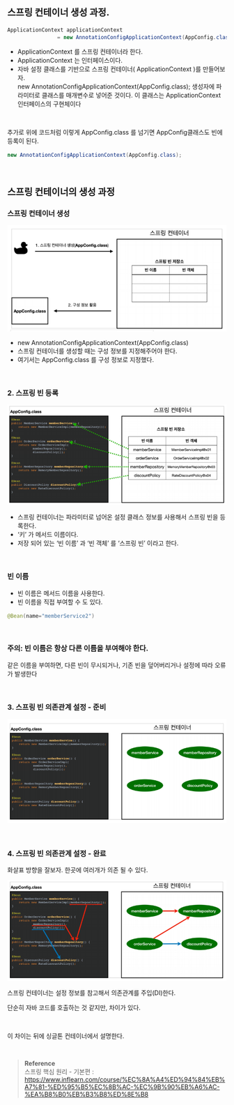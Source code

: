 ## 스프링 컨테이너 생성 과정.

```java
ApplicationContext applicationContext
                = new AnnotationConfigApplicationContext(AppConfig.class);
```

- ApplicationContext 를 스프링 컨테이너라 한다.
- ApplicationContext 는 인터페이스이다.
- 자바 설정 클래스를 기반으로 스프링 컨테이너( ApplicationContext )를 만들어보자.<br/>
new AnnotationConfigApplicationContext(AppConfig.class); 생성자에 파라미터로 클래스를 매개변수로 넣어준 것이다. 이 클래스는 ApplicationContext 인터페이스의 구현체이다

<br/>

추가로 위에 코드처럼 이렇게 AppConfig.class 를 넘기면 AppConfig클래스도 빈에 등록이 된다.

```java
new AnnotationConfigApplicationContext(AppConfig.class);
```

<br/>

## 스프링 컨테이너의 생성 과정

### 스프링 컨테이너 생성

![이미지](/programming/img/스프링7.PNG)

- new AnnotationConfigApplicationContext(AppConfig.class)
- 스프링 컨테이너를 생성할 때는 구성 정보를 지정해주어야 한다.
- 여기서는 AppConfig.class 를 구성 정보로 지정했다.

<br/>

### 2. 스프링 빈 등록

![이미지](/programming/img/스프링8.PNG)

- 스프링 컨테이너는 파라미터로 넘어온 설정 클래스 정보를 사용해서 스프링 빈을 등록한다.
- ‘키’ 가 메서드 이름이다.
- 저장 되어 있는 ‘빈 이름’ 과 ‘빈 객체’ 를 ‘스프링 빈’ 이라고 한다.

<br/>

### 빈 이름

- 빈 이름은 메서드 이름을 사용한다.
- 빈 이름을 직접 부여할 수 도 있다.

```java
@Bean(name="memberService2")
```

<br/>

### 주의: 빈 이름은 항상 다른 이름을 부여해야 한다.

같은 이름을 부여하면, 다른 빈이 무시되거나, 기존 빈을 덮어버리거나 설정에 따라 오류가 발생한다

<br/>

### 3. 스프링 빈 의존관계 설정 - 준비

![이미지](/programming/img/스프링9.PNG)

<br/>

### 4. 스프링 빈 의존관계 설정 - 완료

화살표 방향을 잘보자. 한곳에 여러개가 의존 될 수 있다.

![이미지](/programming/img/스프링10.PNG)

스프링 컨테이너는 설정 정보를 참고해서 의존관계를 주입(DI)한다.

단순히 자바 코드를 호출하는 것 같지만, 차이가 있다. 

<br/>

이 차이는 뒤에 싱글톤 컨테이너에서 설명한다.

<br/>


>**Reference** <br/>스프링 핵심 원리 - 기본편 : https://www.inflearn.com/course/%EC%8A%A4%ED%94%84%EB%A7%81-%ED%95%B5%EC%8B%AC-%EC%9B%90%EB%A6%AC-%EA%B8%B0%EB%B3%B8%ED%8E%B8
